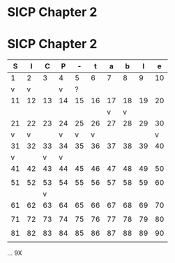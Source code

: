 # SICP Chapter 2
# SICP Chapter 2

|S|I|C|P|-|t|a|b|l|e|
|--- |--- |--- |--- |--- |--- |--- |--- |--- |--- |
|  1 |  2 |  3 |  4 |  5 |  6 |  7 |  8 |  9 | 10 |
|  v |  v |    |  v |  ? |    |    |    |    |    |
| 11 | 12 | 13 | 14 | 15 | 16 | 17 | 18 | 19 | 20 |
|    |    |    |    |    |    |  v |  v |    |    |
| 21 | 22 | 23 | 24 | 25 | 26 | 27 | 28 | 29 | 30 |
|  v |  v |    |  v |  v |  v |    |    |    |  v |
| 31 | 32 | 33 | 34 | 35 | 36 | 37 | 38 | 39 | 40 |
|  v |    |  v |  v |    |    |    |    |    |    |
| 41 | 42 | 43 | 44 | 45 | 46 | 47 | 48 | 49 | 50 |
|    |    |    |    |    |    |    |    |    |    |
| 51 | 52 | 53 | 54 | 55 | 56 | 57 | 58 | 59 | 60 |
|    |    |  v |    |    |    |    |    |    |    |
| 61 | 62 | 63 | 64 | 65 | 66 | 67 | 68 | 69 | 70 |
|    |    |    |    |    |    |    |    |    |    |
| 71 | 72 | 73 | 74 | 75 | 76 | 77 | 78 | 79 | 80 |
|    |    |    |    |    |    |    |    |    |    |
| 81 | 82 | 83 | 84 | 85 | 86 | 87 | 88 | 89 | 90 |
|    |    |    |    |    |    |    |    |    |    |

... 9X
